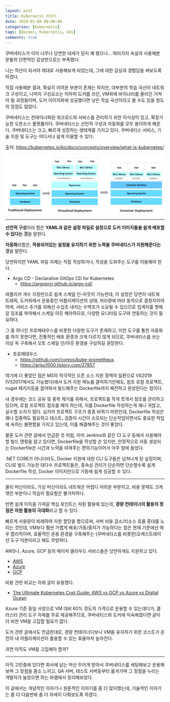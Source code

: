```yaml
---
layout: post
title: Kubernetis 이야기
date: 2020-01-08 00:00:00
categories: [Kubernetis]
tags: [Docker, Kubernetis, k8s]
comments: true
---
```


쿠버네티스가 이미 너무나 당연한 대세가 된지 꽤 됐으나… 여러가지 속설과 사용해본 분들의 단편적인 감상만으로는 부족했다.

나는 작년이 되서야 제대로 사용해보게 되었는데, 그에 대한 감상과 경험담을 써보도록 하겠다.

직접 사용해본 결과, 확실히 어려운 부분이 존재는 하지만, 대부분의 학습 곡선이 네트워크 구성이고, 나머지 구성요소는 어차피 도커를 쓰던, VM위에 바이너리를 올리던 거쳐야 될 과정들이며, 도커 이미지화에 성공했다면 낮은 학습 곡선이라고 볼 수도 있을 정도의 장점도 많았다.

쿠버네티스는 컨테이너화된 워크로드와 서비스를 관리하기 위한 이식성이 있고, 확장가능한 오픈소스 플랫폼이다. 쿠버네티스는 선언적 구성과 자동화를 모두 용이하게 해준다. 쿠버네티스는 크고, 빠르게 성장하는 생태계를 가지고 있다. 쿠버네티스 서비스, 기술 지원 및 도구는 어디서나 쉽게 이용할 수 있다.
	
출처: <https://kubernetes.io/ko/docs/concepts/overview/what-is-kubernetes/> 

![배포 환경의 진화](/img/2020/deployment_evolution.png)	

---

**선언적 구성**이라 함은 **YAML과 같은 설정 파일로 설정으로 도커 이미지들을 쉽게 배포할 수 있다는 것**을 말한다.

**자동화**라함은, **적용되어있는 설정을 유지하기 위한 노력을 쿠버네티스가 지원해준다는 것**을 말한다.

당연하지만 YAML 파일 자체는 직접 작성하거나, 작성을 도와주는 도구를 이용해야 한다.

* Argo CD - Declarative GitOps CD for Kubernetes
	* <https://argoproj.github.io/argo-cd/>


레플리카 개수 지정만으로 쉽게 스케일 인-아웃이 가능한데, 이 설정은 당연히 네트웍 트래픽, 도커위에서 운용중인 어플리케이션의 상태, 처리량에 따라 동적으로 결정지어야하며, 서비스 추가를 위해선 수십초 내지는 수백초가 소요될 수 있으므로 임계치를 향해 갈 징조를 파악해서 스케일 아웃 해야하므로, 다양한 모니터링 도구와 연동하는 것이 필요하다.

그 중 하나인 프로메테우스를 비롯한 다양한 도구가 존재하고, 이런 도구를 통한 자동화를 하지 못한다면, 전통적인 배포 환경과 크게 다르지 않게 되므로, 쿠버네티스를 쓰는 이상 꼭 구축해서 오토 스케일 인/아웃 환경을 구성하길 권장한다.

* 프로메테우스
    * <https://github.com/coreos/kube-prometheus>
	* <https://arisu1000.tistory.com/27857>

여기에 더 좋았던 점은 MS의 적극적인 오픈 소스 지원 정책의 일환으로 VS2019 (VS2017에서도 가능했다)에서 도커 지원 메뉴를 클릭하기만해도, 참조 로컬 프로젝트, nuget 패키지등을 끌어와서 빌드해주는 Dockerfile까지 짜잔하고 완성된다는 점이다.

내 경우에는 코드 공유 및 중복 제거를 위해서, 프로젝트를 작게 쪼개서 참조를 관리하고 있으며, 로컬 프로젝트 참조를 해야 하는데, 이를 Dockerfile 작성하는게 꽤나 귀찮고, 실수할 소지가 많다. 심지어 프로젝트 구조가 종종 바뀌기 마련인데, Dockerfile 작성은 꽤나 집중력도 필요하고 테스트, 검증이 시간이 소모되는 단순작업이면서도 중요한 작업에 속하는 불편함을 가지고 있는데, 이를 해결해주는 것이 좋았다.

물론 도커 관련 글에서 언급한 것 처럼, 이미 Jenkins와 같은 CI 도구 등에서 사용해야 할 빌드 명령을 알고 있다면, Dockerfile을 작성할 순 있지만, 안정적으로 자동 생성되는 Dockerfile은 시간과 노력을 아껴주는 편의기능이어서 아주 맘에 들었다.

.NET CORE가 아니더라도, Docker 지원에 대한 CLI 도구들은 넘쳐나게 된 실정이며, CLI로 빌드 가능한 대다수 프로젝트들은, 종속성 관리가 단순하면 단순할수록 쉽게 Dockerfile 작성, Docker 이미지만으로 가동에 쉽게 성공할 수 있다.

---

물리 머신이라도, 가상 머신이라도 네트웍은 어렵디 어려운 부분이고, 비용 문제도 크게 엮인 부분이니 학습이 필요함은 불가피하다.

반면 쉽게 이득을 가져갈 핵심 포인트는 자원 활용에 있는데, **경량 컨테이너의 활용의 정점은 자원 활용의 극대화**라고 할 수 있다.

빠르게 사용량이 비례하여 자원 할당을 함으로써, 서버 비용 감소/리소스 효율 증대를 노리는 것인데, VM보다 훨씬 가볍게 배포/가동/중지가 가능하다는 점은 현재 기준에선 매우 합리적이며, 효율적인 운용 환경을 구축해주는 (쿠버네티스를 비롯한)오케스트레이션 도구 덕분이라고 해도 무방하다.

AWS나, Azure, GCP 등의 메이저 클라우드 서비스들은 당연하게도 지원하고 있다.

* [AWS](https://aws.amazon.com/ko/kubernetes/)
* [Azure](https://azure.microsoft.com/ko-kr/services/kubernetes-service/)
* [GCP](https://cloud.google.com/kubernetes-engine/?hl=ko)

비용 관련 비교는 아래 글이 유용했다.

* [The Ultimate Kubernetes Cost Guide: AWS vs GCP vs Azure vs Digital Ocean](https://www.replex.io/blog/the-ultimate-kubernetes-cost-guide-aws-vs-gce-vs-azure-vs-digital-ocean)

Azure 기준 동일 사양으로 VM 대비 60% 정도의 가격으로 운용할 수 있는데다가, 클러스터 관리 도구 자체를 무료 제공해주므로, 쿠버네티스와 도커에 익숙해졌다면 굳이 더 비싼 VM을 고집할 필요가 없다.

도커 관련 글에서도 언급한대로, 경량 컨테이너다보니 VM을 유지하기 위한 코스트가 온전히 내 어플리케이션이 활용할 수 있는 효율마저 높아진다.

과연 아직도 VM을 고집해야 할까?

---

아직 고민중에 있다면 회사에 남는 머신 두어개 받아서 쿠버네티스를 세팅해보고 운용해보며 그 장점을 몸소 느끼고, QA 서버, 테스트 서버등부터 옮겨가며 그 장점을 누리는 개발자가 늘었으면 하는 바램에서 정리해보았다.

이 글에서는 개념적인 이야기나 원론적인 이야기를 좀 더 많이했는데, 기술적인 이야기는 좀 더 다음번에 좀 더 자세히 다뤄보도록 하겠다.